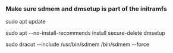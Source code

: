 ### Make sure sdmem and dmsetup is part of the initramfs

sudo apt update

sudo apt --no-install-recommends install secure-delete dmsetup

sudo dracut --include /usr/bin/sdmem /bin/sdmem --force
